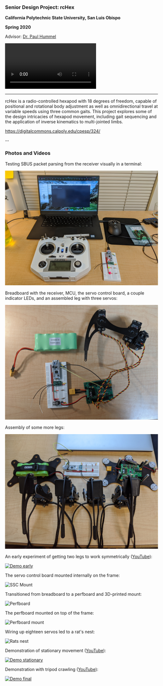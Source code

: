 ### Senior Design Project: rcHex

**California Polytechnic State University, San Luis Obispo**

**Spring 2020**

Advisor: [Dr. Paul Hummel](https://ee.calpoly.edu/faculty/phummel/)

![Final photo](./images/demo_tripod.mp4)

---

rcHex is a radio-controlled hexapod with 18 degrees of freedom, capable 
of positional and rotational body adjustment as well as omnidirectional 
travel at variable speeds using three common gaits. This project 
explores some of the design intricacies of hexapod movement, including 
gait sequencing and the application of inverse kinematics to 
multi-jointed limbs.

https://digitalcommons.calpoly.edu/cpesp/324/

--
### Photos and Videos

Testing SBUS packet parsing from the receiver visually in a terminal:

![SBUS Parsing](./images/sbus_parsing.jpg)

Breadboard with the receiver, MCU, the servo control board, a couple indicator LEDs, and an assembled leg with three servos:

![Breadboard](./images/breadboard_single_leg.jpg)

Assembly of some more legs:

![Leg assembly](./images/leg_assembly.jpg)

An early experiment of getting two legs to work symmetrically ([YouTube](https://youtu.be/MIwPTrWXzRw)):

[![Demo early](https://img.youtube.com/vi/MIwPTrWXzRw/0.jpg)](https://www.youtube.com/watch?v=MIwPTrWXzRw)

The servo control board mounted internally on the frame:

![SSC Mount](./images/ssc_mount.jpg)

Transitioned from breadboard to a perfboard and 3D-printed mount:

![Perfboard](./images/perfboard.jpg)

The perfboard mounted on top of the frame:

![Perfboard mount](./images/perfboard_mount.jpg)

Wiring up eighteen servos led to a rat's nest:

![Rats nest](./images/rats_nest.jpg)

Demonstration of stationary movement ([YouTube](https://youtu.be/4tuCYG-LBBU)):

[![Demo stationary](https://img.youtube.com/vi/4tuCYG-LBBU/0.jpg)](https://www.youtube.com/watch?v=4tuCYG-LBBU)

Demonstration with tripod crawling ([YouTube](https://youtu.be/dFqTliT88VE)):

[![Demo final](https://img.youtube.com/vi/dFqTliT88VE/0.jpg)](https://www.youtube.com/watch?v=dFqTliT88VE)